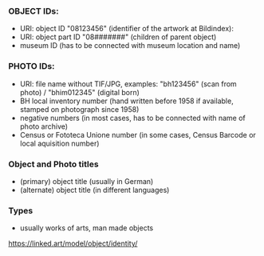### OBJECT IDs:

- URI: object ID "08123456" (identifier of the artwork at Bildindex): <a5000>
- URI: object part ID "08#######" <a5001><a5002><a5003> (children of parent object)
- museum ID <a2950> (has to be connected with museum location and name)

### PHOTO IDs:

- URI: file name without TIF/JPG, examples: "bh123456" (scan from photo) / "bhim012345" (digital born) <a8540>
- BH local inventory number <a84bh> (hand written before 1958 if available, stamped on photograph since 1958)
- negative numbers <a8470> (in most cases, has to be connected with name of photo archive)
- Census or Fototeca Unione number <a85bh> (in some cases, Census Barcode or local aquisition number)

### Object and Photo titles

- (primary) object title <a5200> (usually in German)
- (alternate) object title <a52bh> (in different languages)

### Types

- usually works of arts, man made objects

https://linked.art/model/object/identity/
